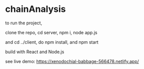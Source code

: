 # chainAnalysis

to run the project,

clone the repo, 
cd server, npm i, node app.js

and cd ../client, do npm install, and npm start

build with React and Node.js

see live demo: https://xenodochial-babbage-566478.netlify.app/

 
